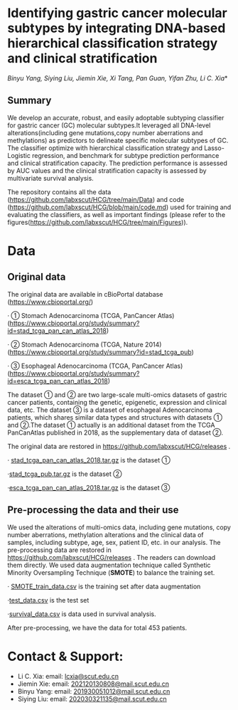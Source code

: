 
# Identifying gastric cancer molecular subtypes by integrating DNA-based hierarchical classification strategy and clinical stratification
*Binyu Yang, Siying Liu, Jiemin Xie, Xi Tang, Pan Guan, Yifan Zhu, Li C. Xia**

## Summary
We develop an accurate, robust, and easily adoptable subtyping classifier for gastric cancer (GC) molecular subtypes.It leveraged all DNA-level alterations(including gene mutations,copy number aberrations and methylations) as predictors to delineate specific molecular subtypes of GC. The classifier optimize with hierarchical classification strategy and Lasso-Logistic regression, and benchmark for subtype prediction performance and clinical stratification capacity. The prediction performance is assessed by AUC values and the clinical stratification capacity is assessed by multivariate survival analysis.

The repository contains all the data (https://github.com/labxscut/HCG/tree/main/Data) and code (https://github.com/labxscut/HCG/blob/main/code.md) used for training and evaluating the classifiers, as well as important findings (please refer to the figures(https://github.com/labxscut/HCG/tree/main/Figures)).

# Data 

## Original data 

The original data are available in  cBioPortal database (https://www.cbioportal.org/)

· ① Stomach Adenocarcinoma (TCGA, PanCancer Atlas)(https://www.cbioportal.org/study/summary?id=stad_tcga_pan_can_atlas_2018)

· ② Stomach Adenocarcinoma (TCGA, Nature 2014)(https://www.cbioportal.org/study/summary?id=stad_tcga_pub)

· ③ Esophageal Adenocarcinoma (TCGA, PanCancer Atlas)(https://www.cbioportal.org/study/summary?id=esca_tcga_pan_can_atlas_2018)

The dataset ① and ② are two large-scale multi-omics datasets of gastric cancer patients, containing the genetic, epigenetic, expression and clinical data, etc. The dataset  ③ is  a dataset of esophageal Adenocarcinoma patients,  which shares similar data types and structures with datasets ① and ②.The dataset ① actually is an additional dataset from the TCGA PanCanAtlas published in 2018, as the supplementary data of  dataset ②.  

The original data are restored in https://github.com/labxscut/HCG/releases . 

· [stad_tcga_pan_can_atlas_2018.tar.gz](https://github.com/labxscut/HCG/releases/download/HCG/stad_tcga_pan_can_atlas_2018.tar.gz) is the  dataset ①

·[stad_tcga_pub.tar.gz](https://github.com/labxscut/HCG/releases/download/HCG/stad_tcga_pub.tar.gz) is the  dataset ②

·[esca_tcga_pan_can_atlas_2018.tar.gz](https://github.com/labxscut/HCG/releases/download/HCG/esca_tcga_pan_can_atlas_2018.tar.gz) is the  dataset ③ 

## Pre-processing the data and their use

We used the alterations of multi-omics data, including gene mutations, copy number aberrations, methylation alterations and the clinical data of samples, including subtype, age, sex, patient ID, etc. in our analysis. The pre-processing data are restored in https://github.com/labxscut/HCG/releases . The readers can download them directly. We used data  augmentation technique called Synthetic Minority Oversampling Technique (**SMOTE**) to balance the training set.

· [SMOTE_train_data.csv](https://github.com/labxscut/HCG/releases/download/HCG/SMOTE_train_data.csv) is the training set after data  augmentation

·[test_data.csv](https://github.com/labxscut/HCG/releases/download/HCG/test_data.csv)  is the test set

·[survival_data.csv](https://github.com/labxscut/HCG/releases/download/HCG/survival_data.csv)  is data used in survival analysis.

After pre-processing, we have the data for total  453 patients.




# Contact & Support:

* Li C. Xia: email: [lcxia@scut.edu.cn](mailto:lcxia@scut.edu.cn)
* Jiemin Xie: email: [202120130808@mail.scut.edu.cn](mailto:202120130808@mail.scut.edu.cn)
* Binyu Yang: email: [201930051012@mail.scut.edu.cn](mailto:201930051012@mail.scut.edu.cn)
* Siying Liu: email: [202030321135@mail.scut.edu.cn](mailto:202030321135@mail.scut.edu.cn)



